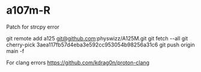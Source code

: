 # a107m-R
Patch for strcpy error


git remote add a125 git@github.com:physwizz/A125M.git
git fetch --all
git cherry-pick 3aea117fb57d4eba3e592cc953054b98256a31c6
git push origin main -f

For clang errors
https://github.com/kdrag0n/proton-clang

